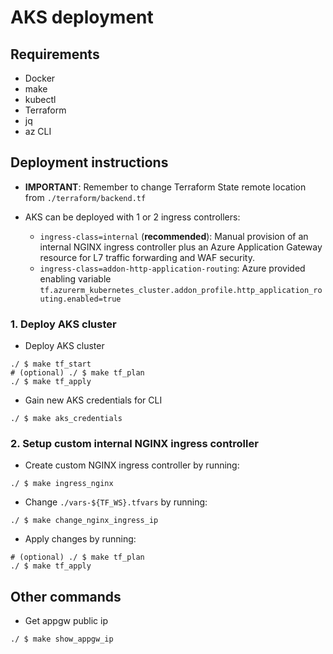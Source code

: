 # AKS deployment

## Requirements

* Docker
* make
* kubectl
* Terraform
* jq
* az CLI

## Deployment instructions

* **IMPORTANT**: Remember to change Terraform State remote location from `./terraform/backend.tf`

* AKS can be deployed with 1 or 2 ingress controllers:
  * `ingress-class=internal` (**recommended**): Manual provision of an internal NGINX ingress controller plus an Azure Application Gateway resource for L7 traffic forwarding and WAF security.
  * `ingress-class=addon-http-application-routing`: Azure provided enabling variable `tf.azurerm_kubernetes_cluster.addon_profile.http_application_routing.enabled=true`

### 1. Deploy AKS cluster

* Deploy AKS cluster

```shell
./ $ make tf_start
# (optional) ./ $ make tf_plan
./ $ make tf_apply
```

* Gain new AKS credentials for CLI

```shell
./ $ make aks_credentials
```

### 2. Setup custom internal NGINX ingress controller

* Create custom NGINX ingress controller by running:

```shell
./ $ make ingress_nginx
```

* Change `./vars-${TF_WS}.tfvars` by running:

```shell
./ $ make change_nginx_ingress_ip
```

* Apply changes by running:

```shell
# (optional) ./ $ make tf_plan
./ $ make tf_apply
```


## Other commands

* Get appgw public ip

```shell
./ $ make show_appgw_ip
```
